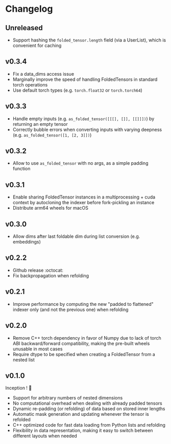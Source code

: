# Changelog

## Unreleased

- Support hashing the `folded_tensor.length` field (via a UserList), which is convenient for caching

## v0.3.4

- Fix a data_dims access issue
- Marginally improve the speed of handling FoldedTensors in standard torch operations
- Use default torch types (e.g. `torch.float32` or `torch.torch64`)

## v0.3.3

- Handle empty inputs (e.g. `as_folded_tensor([[[], []], [[]]])`) by returning an empty tensor
- Correctly bubble errors when converting inputs with varying deepness (e.g. `as_folded_tensor([1, [2, 3]])`)

## v0.3.2

- Allow to use `as_folded_tensor` with no args, as a simple padding function

## v0.3.1

- Enable sharing FoldedTensor instances in a multiprocessing + cuda context by autocloning the indexer before fork-pickling an instance
- Distribute arm64 wheels for macOS

## v0.3.0

- Allow dims after last foldable dim during list conversion (e.g. embeddings)

## v0.2.2

- Github release :octocat:
- Fix backpropagation when refolding

## v0.2.1

- Improve performance by computing the new "padded to flattened" indexer only (and not the previous one) when refolding

## v0.2.0

- Remove C++ torch dependency in favor of Numpy due to lack of torch ABI backward/forward compatibility, making the pre-built wheels unusable in most cases
- Require dtype to be specified when creating a FoldedTensor from a nested list

## v0.1.0

Inception ! :tada:

- Support for arbitrary numbers of nested dimensions
- No computational overhead when dealing with already padded tensors
- Dynamic re-padding (or refolding) of data based on stored inner lengths
- Automatic mask generation and updating whenever the tensor is refolded
- C++ optimized code for fast data loading from Python lists and refolding
- Flexibility in data representation, making it easy to switch between different layouts when needed
